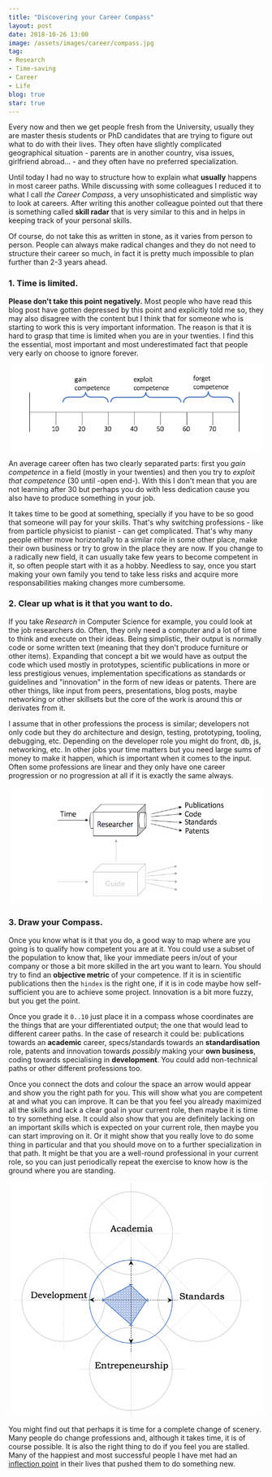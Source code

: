 ```yaml
---
title: "Discovering your Career Compass"
layout: post
date: 2018-10-26 13:00
image: /assets/images/career/compass.jpg
tag:
- Research
- Time-saving
- Career
- Life
blog: true
star: true
---
```


Every now and then we get people fresh from the University, usually they are master thesis students or PhD candidates that are trying to figure out what to do with their lives. They often have slightly complicated geographical situation - parents are in another country, visa issues, girlfriend abroad... - and they often have no preferred specialization.

Until today I had no way to structure how to explain what **usually** happens in most career paths. While discussing with some colleagues I reduced it to what I call *the Career Compass*, a very unsophisticated and simplistic way to look at careers. After writing this another colleague pointed out that there is something called **skill radar** that is very similar to this and in helps in keeping track of your personal skills.

Of course, do not take this as written in stone, as it varies from person to person. People can always make radical changes and they do not need to structure their career so much, in fact it is pretty much impossible to plan further than 2-3 years ahead.

### 1. Time is limited.

**Please don't take this point negatively.** Most people who have read this blog post have gotten depressed by this point and explicitly told me so, they may also disagree with the content but I think that for someone who is starting to work this is very important information. The reason is that it is hard to grasp that time is limited when you are in your twenties. I find this the essential, most important and most underestimated fact that people very early on choose to ignore forever.

![Career lifetime](/assets/images/career/3.png)

An average career often has two clearly separated parts: first you *gain competence* in a field (mostly in your twenties) and then you try to *exploit that competence* (30 until -open end-). With this I don't mean that you are not learning after 30 but perhaps you do with less dedication cause you also have to produce something in your job.

It takes time to be good at something, specially if you have to be so good that someone will pay for your skills. That's why switching professions - like from particle physicist to pianist - can get complicated. That's why many people either move horizontally to a similar role in some other place, make their own business or try to grow in the place they are now. If you change to a radically new field, it can usually take few years to become competent in it, so often people start with it as a hobby. Needless to say, once you start making your own family you tend to take less risks and acquire more responsabilities making changes more cumbersome.

### 2. Clear up what is it that you want to do.

If you take *Research* in Computer Science for example, you could look at the job researchers do. Often, they only need a computer and a lot of time to think and execute on their ideas. Being simplistic, their output is normally code or some written text (meaning that they don't produce furniture or other items). Expanding that concept a bit we would have as output the code which used mostly in prototypes, scientific publications in more or less prestigious venues, implementation specifications as standards or guidelines and "innovation" in the form of new ideas or patents. There are other things, like input from peers, presentations, blog posts, maybe networking or other skillsets but the core of the work is around this or derivates from it.

I assume that in other professions the process is similar; developers not only code but they do architecture and design, testing, prototyping, tooling, debugging, etc. Depending on the developer role you might do front, db, js, networking, etc. In other jobs your time matters but you need large sums of money to make it happen, which is important when it comes to the input. Often some professions are linear and they only have one career progression or no progression at all if it is exactly the same always.

![Simplified work box](/assets/images/career/1.png)

### 3. Draw your Compass.

Once you know what is it that you do, a good way to map where are you going is to qualify how competent you are at it. You could use a subset of the population to know that, like your immediate peers in/out of your company or those a bit more skilled in the art you want to learn. You should try to find an **objective metric** of your competence. If it is in scientific publications then the `hindex` is the right one, if it is in code maybe how self-sufficient you are to achieve some project. Innovation is a bit more fuzzy, but you get the point.

Once you grade it `0..10` just place it in a compass whose coordinates are the things that are your differentiated output; the one that would lead to different career paths. In the case of research it could be: publications towards an **academic** career, specs/standards towards an **standardisation** role, patents and innovation towards *possibly* making your **own business**, coding towards specialising in **development**. You could add non-technical paths or other different professions too.

Once you connect the dots and colour the space an arrow would appear and show you the right path for you. This will show what you are competent at and what you can improve. It can be that you feel you already maximized all the skills and lack a clear goal in your current role, then maybe it is time to try something else. It could also show that you are definitely lacking on an important skills which is expected on your current role, then maybe you can start improving on it. Or it might show that you really love to do some thing in particular and that you should move on to a further specialization in that path. It might be that you are a well-round professional in your current role, so you can just periodically repeat the exercise to know how is the ground where you are standing.

![The Career Compass ©](/assets/images/career/2.png)

You might find out that perhaps it is time for a complete change of scenery. Many people do change professions and, although it takes time, it is of course possible. It is also the right thing to do if you feel you are stalled. Many of the happiest and most successful people I have met had an [inflection point](https://en.wikipedia.org/wiki/Inflection_point) in their lives that pushed them to do something new.
